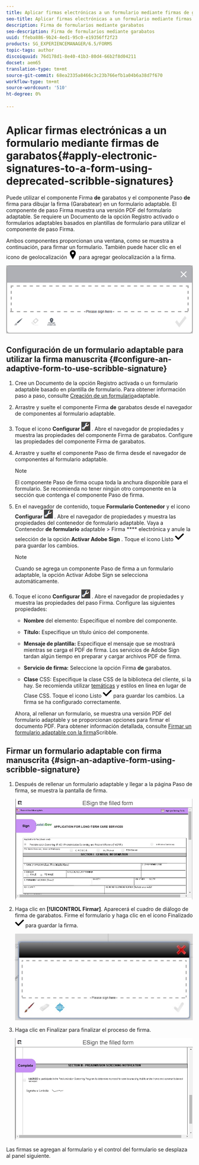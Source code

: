```yaml
---
title: Aplicar firmas electrónicas a un formulario mediante firmas de garabatos
seo-title: Aplicar firmas electrónicas a un formulario mediante firmas de garabatos
description: Firma de formularios mediante garabatos
seo-description: Firma de formularios mediante garabatos
uuid: ffeba886-9b24-4ed1-95c0-e19356ff2f23
products: SG_EXPERIENCEMANAGER/6.5/FORMS
topic-tags: author
discoiquuid: 76d178d1-8e40-41b3-80d4-66b2f8d04211
docset: aem65
translation-type: tm+mt
source-git-commit: 68ea2335a8466c3c23b766efb1a04b6a38d7f670
workflow-type: tm+mt
source-wordcount: '510'
ht-degree: 0%

---
```



# Aplicar firmas electrónicas a un formulario mediante firmas de garabatos{#apply-electronic-signatures-to-a-form-using-deprecated-scribble-signatures}

Puede utilizar el componente Firma **de** garabatos y el componente Paso **de** firma para dibujar la firma (Garabatear) en un formulario adaptable. El componente de paso Firma muestra una versión PDF del formulario adaptable. Se requiere un Documento de la opción Registro activado o formularios adaptables basados en plantillas de formulario para utilizar el componente de paso Firma.

Ambos componentes proporcionan una ventana, como se muestra a continuación, para firmar un formulario. También puede hacer clic en el icono de geolocalización ![aem_6_3_geolocation](assets/aem_6_3_geolocation.png) para agregar geolocalización a la firma.

![Cuadro de diálogo de firma manuscrita](assets/scribble-signature.png)

## Configuración de un formulario adaptable para utilizar la firma manuscrita {#configure-an-adaptive-form-to-use-scribble-signature}

1. Cree un Documento de la opción Registro activada o un formulario adaptable basado en plantilla de formulario. Para obtener información paso a paso, consulte [Creación de un formulario](../../forms/using/creating-adaptive-form.md)adaptable.
1. Arrastre y suelte el componente Firma **de** garabatos desde el navegador de componentes al formulario adaptable.
1. Toque el icono **Configurar** ![configuración](assets/configure.png) . Abre el navegador de propiedades y muestra las propiedades del componente Firma de garabatos. Configure las propiedades del componente Firma de garabatos.
1. Arrastre y suelte el componente Paso de firma desde el navegador de componentes al formulario adaptable.

   >[!NOTE]
   >
   >El componente Paso de firma ocupa toda la anchura disponible para el formulario. Se recomienda no tener ningún otro componente en la sección que contenga el componente Paso de firma.

1. En el navegador de contenido, toque **Formulario Contenedor** y el icono **Configurar** ![](/help/forms/using/assets/configure.png) . Abre el navegador de propiedades y muestra las propiedades del contenedor de formulario adaptable. Vaya a Contenedor **de formulario** adaptable > Firma **** electrónica y anule la selección de la opción **Activar Adobe Sign** . Toque el icono Listo ![aem_6_3_forms_save](assets/aem_6_3_forms_save.png) para guardar los cambios.

   >[!NOTE]
   >
   >Cuando se agrega un componente Paso de firma a un formulario adaptable, la opción Activar Adobe Sign se selecciona automáticamente.

1. Toque el icono **Configurar** ![configuración](assets/configure.png) . Abre el navegador de propiedades y muestra las propiedades del paso Firma. Configure las siguientes propiedades:

   * **Nombre** del elemento: Especifique el nombre del componente.

   * **Título:** Especifique un título único del componente.
   * **Mensaje de plantilla:** Especifique el mensaje que se mostrará mientras se carga el PDF de firma. Los servicios de Adobe Sign tardan algún tiempo en preparar y cargar archivos PDF de firma.
   * **Servicio de firma:** Seleccione la opción Firma **de** garabatos.

   * **Clase** CSS: Especifique la clase CSS de la biblioteca del cliente, si la hay. Se recomienda utilizar [temáticas](../../forms/using/themes.md) y estilos [](../../forms/using/inline-style-adaptive-forms.md) en línea en lugar de Clase CSS.
   Toque el icono Listo ![aem_6_3_forms_save](assets/aem_6_3_forms_save.png) para guardar los cambios. La firma se ha configurado correctamente.

   Ahora, al rellenar un formulario, se muestra una versión PDF del formulario adaptable y se proporcionan opciones para firmar el documento PDF. Para obtener información detallada, consulte [Firmar un formulario adaptable con la firma](../../forms/using/signing-forms-using-scribble.md#sign-an-adaptive-form-using-scribble-signature)Scribble.

## Firmar un formulario adaptable con firma manuscrita {#sign-an-adaptive-form-using-scribble-signature}

1. Después de rellenar un formulario adaptable y llegar a la página Paso de firma, se muestra la pantalla de firma.

   ![Pantalla de firma para la página EchoSign](assets/esignscribblesign.jpg)

1. Haga clic en **[!UICONTROL Firmar]**. Aparecerá el cuadro de diálogo de firma de garabatos. Firme el formulario y haga clic en el icono Finalizado ![aem_6_3_forms_save](assets/aem_6_3_forms_save.png) para guardar la firma.

   ![Cuadro de diálogo de firma manuscrita](assets/scribblewidget.jpg)

1. Haga clic en Finalizar para finalizar el proceso de firma.

   ![Completar el proceso de firma](assets/scribblecomplete.jpg)

Las firmas se agregan al formulario y el control del formulario se desplaza al panel siguiente.

